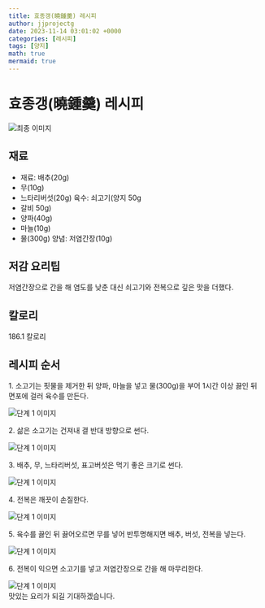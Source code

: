 ```yaml
---
title: 효종갱(曉鍾羹) 레시피
author: jjprojectg
date: 2023-11-14 03:01:02 +0000
categories: [레시피]
tags: [양지]
math: true
mermaid: true
---
```

<meta name="og:type" content="website"/>
<meta charset="UTF-8"/>
<div class="header">
  <h1>효종갱(曉鍾羹) 레시피</h1>
</div>

<div class="container my-4">
  <div class="row">
    <div class="col-12 col-md-6">
      <div class="recipe-image">
        <img src="http://www.foodsafetykorea.go.kr/uploadimg/20160913/20160913012533_1473740733647.jpg" class="step-image" alt="최종 이미지"/>
      </div>
    </div>
    <div class="col-12 col-md-6">
      <div class="ingredients">
        <h2>재료</h2>
        <ul class="card">
          <li> 재료: 배추(20g) </li>
          <li>  무(10g) </li>
          <li>  느타리버섯(20g) 육수: 쇠고기(양지 50g </li>
          <li>  갈비 50g) </li>
          <li>  양파(40g) </li>
          <li>  마늘(10g) </li>
          <li>  물(300g) 양념: 저염간장(10g) </li>
</ul>
      </div>
    </div>
    <div class="col-12 col-md-6">
      <div class="ingredients">
        <h2>저감 요리팁</h2>
        <div class="card"> 
          <p>
            저염간장으로 간을 해 염도를 낮춘 대신 쇠고기와 전복으로 깊은 맛을 더했다.
          </p>
        </div>
      </div>
      <div class="ingredients">
        <h2>칼로리</h2>
        <div class="card"> 
          <p>
            186.1 칼로리
          </p>
        </div>
      </div>
    </div>
  </div>

  <h2 class="my-4">레시피 순서</h2>
  <div class="card recipe-card">
    <div class="card-body recipe-step">
      <p class="card-text step-description">1. 소고기는 핏물을 제거한 뒤 양파, 마늘을 넣고 물(300g)을 부어 1시간 이상 끓인 뒤 면포에 걸러 육수를 만든다.</p>
      <img src="http://www.foodsafetykorea.go.kr/uploadimg/cook/779-1.jpg" alt="단계 1 이미지" class="step-image"/>
    </div>
  </div>
  <div class="card recipe-card">
    <div class="card-body recipe-step">
      <p class="card-text step-description">2. 삶은 소고기는 건져내 결 반대 방향으로 썬다.</p>
      <img src="http://www.foodsafetykorea.go.kr/uploadimg/cook/779-2.jpg" alt="단계 1 이미지" class="step-image"/>
    </div>
  </div>
  <div class="card recipe-card">
    <div class="card-body recipe-step">
      <p class="card-text step-description">3. 배추, 무, 느타리버섯, 표고버섯은 먹기 좋은 크기로 썬다.</p>
      <img src="http://www.foodsafetykorea.go.kr/uploadimg/cook/779-3.jpg" alt="단계 1 이미지" class="step-image"/>
    </div>
  </div>
  <div class="card recipe-card">
    <div class="card-body recipe-step">
      <p class="card-text step-description">4. 전복은 깨끗이 손질한다.</p>
      <img src="http://www.foodsafetykorea.go.kr/uploadimg/cook/779-4.jpg" alt="단계 1 이미지" class="step-image"/>
    </div>
  </div>
  <div class="card recipe-card">
    <div class="card-body recipe-step">
      <p class="card-text step-description">5. 육수를 끓인 뒤 끓어오르면 무를 넣어 반투명해지면 배추, 버섯, 전복을 넣는다.</p>
      <img src="http://www.foodsafetykorea.go.kr/uploadimg/cook/779-5.jpg" alt="단계 1 이미지" class="step-image"/>
    </div>
  </div>
  <div class="card recipe-card">
    <div class="card-body recipe-step">
      <p class="card-text step-description">6. 전복이 익으면 소고기를 넣고 저염간장으로 간을 해 마무리한다.</p>
      <img src="http://www.foodsafetykorea.go.kr/uploadimg/cook/779-6.jpg" alt="단계 1 이미지" class="step-image"/>
    </div>
  </div>

</div>
맛있는 요리가 되길 기대하겠습니다.
